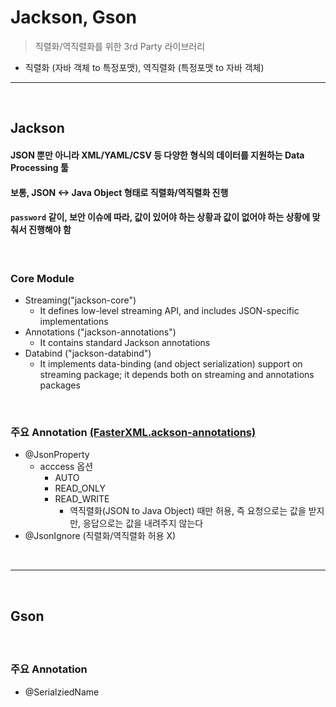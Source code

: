 # Jackson, Gson
> 직렬화/역직렬화를 위한 3rd Party 라이브러리
* 직렬화 (자바 객체 to 특정포맷), 역직렬화 (특정포맷 to 자바 객체)

<hr>
<br>

## Jackson
#### JSON 뿐만 아니라 XML/YAML/CSV 등 다양한 형식의 데이터를 지원하는 Data Processing 툴
#### 보통, JSON <-> Java Object 형태로 직렬화/역직렬화 진행
#### `password` 같이, 보안 이슈에 따라, 값이 있어야 하는 상황과 값이 없어야 하는 상황에 맞춰서 진행해야 함

<br>

### Core Module
* Streaming("jackson-core")
  * It defines low-level streaming API, and includes JSON-specific implementations
* Annotations ("jackson-annotations")
  * It contains standard Jackson annotations
* Databind  ("jackson-databind")
  * It implements data-binding (and object serialization) support on streaming package; it depends both on streaming and annotations packages

<br>

### 주요 Annotation [(FasterXML.ackson-annotations)](https://github.com/FasterXML/jackson-annotations)
* @JsonProperty
  * acccess 옵션
    * AUTO
    * READ_ONLY
    * READ_WRITE
      * 역직렬화(JSON to Java Object) 때만 허용, 즉 요청으로는 값을 받지만, 응답으로는 값을 내려주지 않는다
* @JsonIgnore (직렬화/역직렬화 허용 X)

<br>
<hr>
<br>

## Gson
#### 

<br>

### 주요 Annotation
* @SerialziedName
